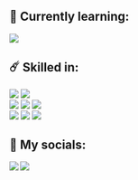 ## 🎯 Currently learning:
![](https://img.shields.io/badge/Machine%20Learning-525252?style=flat&logo=googlecolab&logoColor=F9AB00)
</br>
## ☄️ Skilled in:
![](https://img.shields.io/badge/Adobe%20Photoshop-31A8FF?style=flat&logo=Adobe%20Photoshop&logoColor=29374d)
![](https://img.shields.io/badge/Adobe%20after%20affects-CF96FD?style=flat&logo=Adobe%20after%20effects&logoColor=2b294d)
</br>
![](https://img.shields.io/badge/PostgreSQL-316192?style=flat&logo=postgresql&logoColor=white)
![](https://img.shields.io/badge/Python-1572B6?style=flat&logo=python&logoColor=white)
![](https://img.shields.io/badge/Lua-4b4cc4?style=flat&logo=lua&logoColor=white)
</br>
![](https://img.shields.io/badge/JavaScript-292616?style=flat&logo=javascript&logoColor=3d3920)
![](https://img.shields.io/badge/HTML5-E34F26?style=flat&logo=html5&logoColor=white)
![](https://img.shields.io/badge/CSS3-1572B6?style=flat&logo=css3&logoColor=white)
</br>
## 📌 My socials:
<a href="https://dsc.gg/revisione"><img align="left" src="https://img.shields.io/badge/Discord-7289DA?style=flat&logo=discord&logoColor=white"/></a>
<a href="https://www.youtube.com/c/xgorprod"><img align="left" src="https://img.shields.io/badge/YouTube-FF0000?style=flat&logo=youtube&logoColor=white)"/></a>
